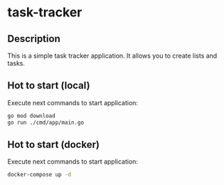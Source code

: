 # task-tracker

## Description

This is a simple task tracker application. It allows you to create lists and tasks.

## Hot to start (local)

Execute next commands to start application:

```bash
go mod download
go run ./cmd/app/main.go
```

## Hot to start (docker)

Execute next commands to start application:

```bash
docker-compose up -d
```
